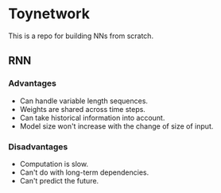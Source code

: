 # Toynetwork
This is a repo for building NNs from scratch.
## RNN
### Advantages
- Can handle variable length sequences.
- Weights are shared across time steps.
- Can take historical information into account.
- Model size won't increase with the change of size of input.
### Disadvantages
- Computation is slow.
- Can't do with long-term dependencies.
- Can't predict the future.
